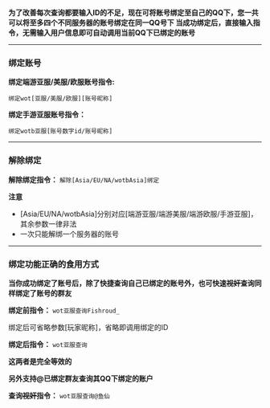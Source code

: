﻿
**为了改善每次查询都要输入ID的不足，现在可将账号绑定至自己的QQ下，您一共可以将至多四个不同服务器的账号绑定在同一QQ号下 
当成功绑定后，直接输入指令，无需输入用户信息即可自动调用当前QQ下已绑定的账号**

***

### 绑定账号
**绑定端游亚服/美服/欧服账号指令:**

`绑定wot[亚服/美服/欧服][账号昵称]`

**绑定手游亚服账号指令：**

`绑定wotb亚服[账号数字id/账号昵称]`

***
### 解除绑定
**解除绑定指令：**
` 解除[Asia/EU/NA/wotbAsia]绑定 `

**注意**  
* [Asia/EU/NA/wotbAsia]分别对应[端游亚服/端游美服/端游欧服/手游亚服]，其余参数一律非法
* 一次只能解绑一个服务器的账号

***
### 绑定功能正确的食用方式
**当你成功绑定了账号后，除了快捷查询自己已绑定的账号外，也可快速~~视奸~~查询同样绑定了账号的群友**

**绑定前指令：**
`wot亚服查询Fishroud_`

绑定后可省略参数[玩家昵称]，省略即调用绑定的ID

**绑定后指令：**
`wot亚服查询`

**这两者是完全等效的**

**另外支持@已绑定群友查询其QQ下绑定的账户**

**查询~~视奸~~指令：**
`wot亚服查询@鱼仙 `